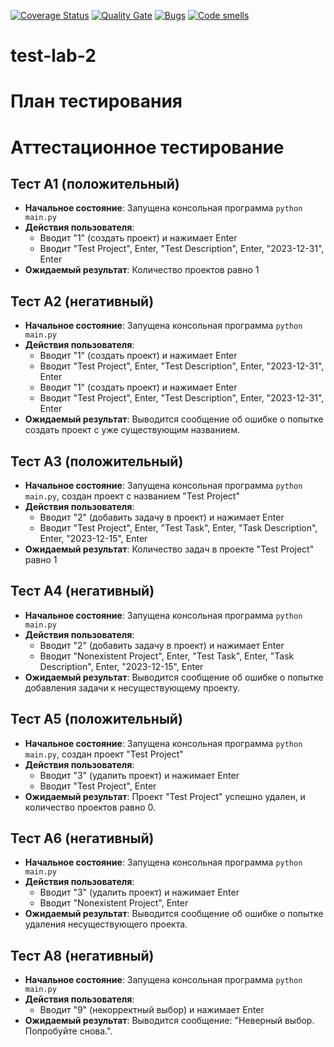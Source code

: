 [![Coverage Status](https://coveralls.io/repos/github/KorolLich/test-lab-2/badge.svg?branch=main)](https://coveralls.io/github/KorolLich/test-lab-2?branch=main)
[![Quality Gate](https://sonarcloud.io/api/project_badges/measure?project=KorolLich_test-lab-2&metric=alert_status)](https://sonarcloud.io/dashboard?id=KorolLich_test-lab-2)
[![Bugs](https://sonarcloud.io/api/project_badges/measure?project=KorolLich_test-lab-2&metric=bugs)](https://sonarcloud.io/summary/new_code?id=KorolLich_test-lab-2)
[![Code smells](https://sonarcloud.io/api/project_badges/measure?project=KorolLich_test-lab-2&metric=code_smells)](https://sonarcloud.io/dashboard?id=KorolLich_test-lab-2)

# test-lab-2

# План тестирования
# Аттестационное тестирование

## Тест А1 (положительный)
- **Начальное состояние**: Запущена консольная программа `python main.py`
- **Действия пользователя**:
  - Вводит "1" (создать проект) и нажимает Enter
  - Вводит "Test Project", Enter, "Test Description", Enter, "2023-12-31", Enter
- **Ожидаемый результат**: Количество проектов равно 1

## Тест А2 (негативный)
- **Начальное состояние**: Запущена консольная программа `python main.py`
- **Действия пользователя**:
  - Вводит "1" (создать проект) и нажимает Enter
  - Вводит "Test Project", Enter, "Test Description", Enter, "2023-12-31", Enter
  - Вводит "1" (создать проект) и нажимает Enter
  - Вводит "Test Project", Enter, "Test Description", Enter, "2023-12-31", Enter
- **Ожидаемый результат**: Выводится сообщение об ошибке о попытке создать проект с уже существующим названием.

## Тест А3 (положительный)
- **Начальное состояние**: Запущена консольная программа `python main.py`, создан проект с названием "Test Project"
- **Действия пользователя**:
  - Вводит "2" (добавить задачу в проект) и нажимает Enter
  - Вводит "Test Project", Enter, "Test Task", Enter, "Task Description", Enter, "2023-12-15", Enter
- **Ожидаемый результат**: Количество задач в проекте "Test Project" равно 1

## Тест А4 (негативный)
- **Начальное состояние**: Запущена консольная программа `python main.py`
- **Действия пользователя**:
  - Вводит "2" (добавить задачу в проект) и нажимает Enter
  - Вводит "Nonexistent Project", Enter, "Test Task", Enter, "Task Description", Enter, "2023-12-15", Enter
- **Ожидаемый результат**: Выводится сообщение об ошибке о попытке добавления задачи к несуществующему проекту.

## Тест А5 (положительный)
- **Начальное состояние**: Запущена консольная программа `python main.py`, создан проект "Test Project"
- **Действия пользователя**:
  - Вводит "3" (удалить проект) и нажимает Enter
  - Вводит "Test Project", Enter
- **Ожидаемый результат**: Проект "Test Project" успешно удален, и количество проектов равно 0.

## Тест А6 (негативный)
- **Начальное состояние**: Запущена консольная программа `python main.py`
- **Действия пользователя**:
  - Вводит "3" (удалить проект) и нажимает Enter
  - Вводит "Nonexistent Project", Enter
- **Ожидаемый результат**: Выводится сообщение об ошибке о попытке удаления несуществующего проекта.

## Тест А8 (негативный)
- **Начальное состояние**: Запущена консольная программа `python main.py`
- **Действия пользователя**:
  - Вводит "9" (некорректный выбор) и нажимает Enter
- **Ожидаемый результат**: Выводится сообщение: "Неверный выбор. Попробуйте снова.".

